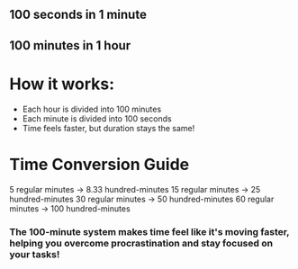 ## 100 seconds in 1 minute
## 100 minutes in 1 hour

# How it works:
- Each hour is divided into 100 minutes
- Each minute is divided into 100 seconds
- Time feels faster, but duration stays the same!

# Time Conversion Guide
5 regular minutes → 8.33 hundred-minutes
15 regular minutes → 25 hundred-minutes
30 regular minutes → 50 hundred-minutes
60 regular minutes → 100 hundred-minutes

### The 100-minute system makes time feel like it's moving faster, helping you overcome procrastination and stay focused on your tasks!
